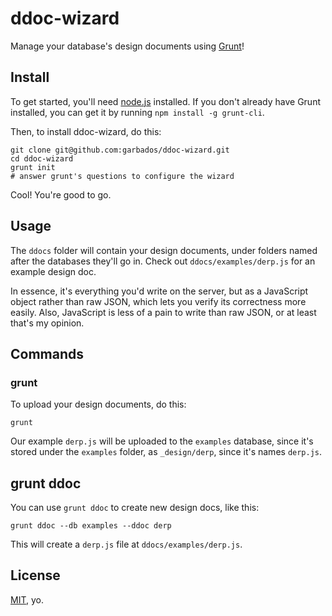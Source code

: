 # ddoc-wizard

Manage your database's design documents using [Grunt](http://gruntjs.com/)!

## Install

To get started, you'll need [node.js](http://nodejs.org/) installed. If you don't already have Grunt installed, you can get it by running `npm install -g grunt-cli`.

Then, to install ddoc-wizard, do this:

    git clone git@github.com:garbados/ddoc-wizard.git
    cd ddoc-wizard
    grunt init
    # answer grunt's questions to configure the wizard

Cool! You're good to go.

## Usage

The `ddocs` folder will contain your design documents, under folders named after the databases they'll go in. Check out `ddocs/examples/derp.js` for an example design doc.

In essence, it's everything you'd write on the server, but as a JavaScript object rather than raw JSON, which lets you verify its correctness more easily. Also, JavaScript is less of a pain to write than raw JSON, or at least that's my opinion.

## Commands

### grunt

To upload your design documents, do this:

    grunt

Our example `derp.js` will be uploaded to the `examples` database, since it's stored under the `examples` folder, as `_design/derp`, since it's names `derp.js`.

## grunt ddoc

You can use `grunt ddoc` to create new design docs, like this:

    grunt ddoc --db examples --ddoc derp

This will create a `derp.js` file at `ddocs/examples/derp.js`.

## License

[MIT](http://opensource.org/licenses/MIT), yo.